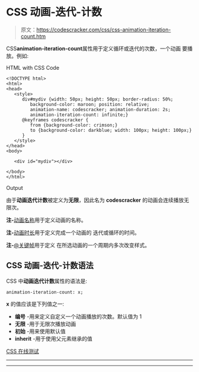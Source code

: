 # CSS 动画-迭代-计数

> 原文：<https://codescracker.com/css/css-animation-iteration-count.htm>

CSS**animation-iteration-count**属性用于定义循环或迭代的次数，一个动画 要播放。例如:

HTML with CSS Code

```
<!DOCTYPE html>
<html>
<head>
   <style>
      div#mydiv {width: 50px; height: 50px; border-radius: 50%;
         background-color: maroon; position: relative;
         animation-name: codescracker; animation-duration: 2s;
         animation-iteration-count: infinite;}
      @keyframes codescracker {
         from {background-color: crimson;}
         to {background-color: darkblue; width: 100px; height: 100px;}
      }
   </style>
</head>
<body>

   <div id="mydiv"></div>

</body>
</html>
```

Output

由于**动画迭代计数**被定义为**无限**，因此名为 **codescracker** 的动画会连续播放无限次。

**注-**[动画名称](/css/css-animation-name.htm)用于定义动画的名称。

**注-**[动画时长](/css/css-animation-duration.htm)用于定义完成一个动画的 迭代或循环的时间。

**注-**[@关键帧](/css/css-keyframes.htm)用于定义 在所选动画的一个周期内多次改变样式。

## CSS 动画-迭代-计数语法

CSS 中**动画迭代计数**属性的语法是:

```
animation-iteration-count: x;
```

**x** 的值应该是下列值之一:

*   **编号** -用来定义自定义一个动画播放的次数。默认值为 1
*   **无限** -用于无限次播放动画
*   **初始** -用来使用默认值
*   **inherit** -用于使用父元素继承的值

[CSS 在线测试](/exam/showtest.php?subid=5)

* * *

* * *